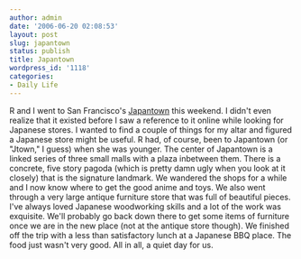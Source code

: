 ```yaml
---
author: admin
date: '2006-06-20 02:08:53'
layout: post
slug: japantown
status: publish
title: Japantown
wordpress_id: '1118'
categories:
- Daily Life
---
```


R and I went to San Francisco's [Japantown](http://www.sfjapantown.org/)
this weekend. I didn't even realize that it existed before I saw a
reference to it online while looking for Japanese stores. I wanted to
find a couple of things for my altar and figured a Japanese store might
be useful. R had, of course, been to Japantown (or "Jtown," I guess)
when she was younger. The center of Japantown is a linked series of
three small malls with a plaza inbetween them. There is a concrete, five
story pagoda (which is pretty damn ugly when you look at it closely)
that is the signature landmark. We wandered the shops for a while and I
now know where to get the good anime and toys. We also went through a
very large antique furniture store that was full of beautiful pieces.
I've always loved Japanese woodworking skills and a lot of the work was
exquisite. We'll probably go back down there to get some items of
furniture once we are in the new place (not at the antique store
though). We finished off the trip with a less than satisfactory lunch at
a Japanese BBQ place. The food just wasn't very good. All in all, a
quiet day for us.
